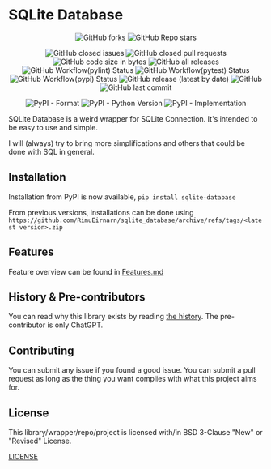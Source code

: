 # SQLite Database

<div align="center">

![GitHub forks](https://img.shields.io/github/forks/RimuEirnarn/sqlite_database?style=social)
![GitHub Repo stars](https://img.shields.io/github/stars/RimuEirnarn/sqlite_database?style=social)

![GitHub closed issues](https://img.shields.io/github/issues-closed-raw/RimuEirnarn/sqlite_database)
![GitHub closed pull requests](https://img.shields.io/github/issues-pr-closed/RimuEirnarn/sqlite_database)
![GitHub code size in bytes](https://img.shields.io/github/languages/code-size/RimuEirnarn/sqlite_database)
![GitHub all releases](https://img.shields.io/github/downloads/RimuEirnarn/sqlite_database/total)
![GitHub Workflow(pylint) Status](https://img.shields.io/github/actions/workflow/status/RimuEirnarn/sqlite_database/pylint.yml?label=lint)
![GitHub Workflow(pytest) Status](https://img.shields.io/github/actions/workflow/status/RimuEirnarn/sqlite_database/python-app.yml?label=tests)
![GitHub Workflow(pypi) Status](https://img.shields.io/github/actions/workflow/status/RimuEirnarn/sqlite_database/python-publish.yml)
![GitHub release (latest by date)](https://img.shields.io/github/v/release/RimuEirnarn/sqlite_database)
![GitHub](https://img.shields.io/github/license/RimuEirnarn/sqlite_database)
![GitHub last commit](https://img.shields.io/github/last-commit/RimuEirnarn/sqlite_database)
    
![PyPI - Format](https://img.shields.io/pypi/format/sqlite-database)
![PyPI - Python Version](https://img.shields.io/pypi/pyversions/sqlite-database)
![PyPI - Implementation](https://img.shields.io/pypi/implementation/sqlite-database)

</div>

SQLite Database is a weird wrapper for SQLite Connection. It's intended to be easy to use and simple.

I will (always) try to bring more simplifications and others that could be done with SQL in general.

## Installation

Installation from PyPI is now available, `pip install sqlite-database`

From previous versions, installations can be done using `https://github.com/RimuEirnarn/sqlite_database/archive/refs/tags/<latest version>.zip`

## Features

Feature overview can be found in [Features.md](https://github.com/RimuEirnarn/sqlite_database/blob/main/Features.md)

## History & Pre-contributors

You can read why this library exists by reading [the history](https://github.com/RimuEirnarn/sqlite_database/blob/main/History.md). The pre-contributor is only ChatGPT.

## Contributing

You can submit any issue if you found a good issue. You can submit a pull request as long as the thing you want complies with what this project aims for.

## License

This library/wrapper/repo/project is licensed with/in BSD 3-Clause "New" or "Revised" License.

[LICENSE](https://github.com/RimuEirnarn/sqlite_database/blob/main/LICENSE)
